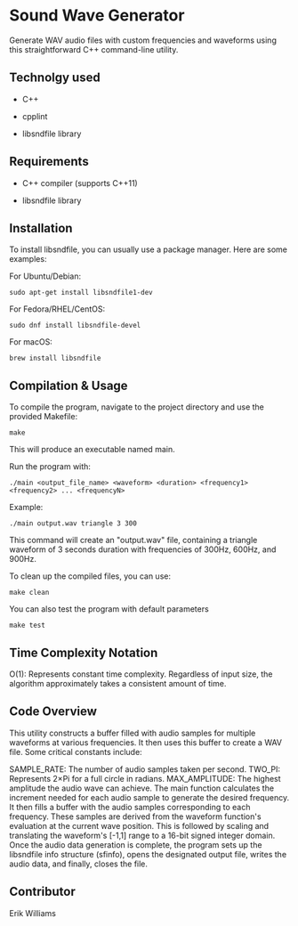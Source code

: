 # Sound Wave Generator

Generate WAV audio files with custom frequencies and waveforms using this straightforward C++ command-line utility.

## Technolgy used

- C++

- cpplint

- libsndfile library

## Requirements

- C++ compiler (supports C++11)

- libsndfile library

## Installation

To install libsndfile, you can usually use a package manager. Here are some examples:

For Ubuntu/Debian:

```
sudo apt-get install libsndfile1-dev
```

For Fedora/RHEL/CentOS:

```
sudo dnf install libsndfile-devel
```

For macOS:

```
brew install libsndfile
```

## Compilation & Usage

To compile the program, navigate to the project directory and use the provided Makefile:

```
make
```

This will produce an executable named main.

Run the program with:

```
./main <output_file_name> <waveform> <duration> <frequency1> <frequency2> ... <frequencyN>
```

Example:

```
./main output.wav triangle 3 300
```

This command will create an "output.wav" file, containing a triangle waveform of 3 seconds duration with frequencies of 300Hz, 600Hz, and 900Hz.

To clean up the compiled files, you can use:

```
make clean
```

You can also test the program with default parameters

```
make test
```

## Time Complexity Notation

O(1): Represents constant time complexity. Regardless of input size, the algorithm approximately takes a consistent amount of time.

## Code Overview

This utility constructs a buffer filled with audio samples for multiple waveforms at various frequencies. It then uses this buffer to create a WAV file. Some critical constants include:

SAMPLE_RATE: The number of audio samples taken per second.
TWO_PI: Represents 2×Pi for a full circle in radians.
MAX_AMPLITUDE: The highest amplitude the audio wave can achieve.
The main function calculates the increment needed for each audio sample to generate the desired frequency. It then fills a buffer with the audio samples corresponding to each frequency. These samples are derived from the waveform function's evaluation at the current wave position. This is followed by scaling and translating the waveform's [-1,1] range to a 16-bit signed integer domain. Once the audio data generation is complete, the program sets up the libsndfile info structure (sfinfo), opens the designated output file, writes the audio data, and finally, closes the file.

## Contributor

Erik Williams
